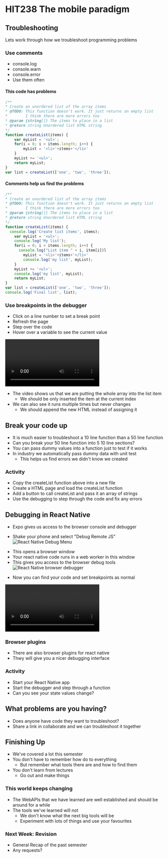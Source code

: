 <!-- .slide: data-background-image="../images/bg-smartphone.jpg" -->
# HIT238 The mobile paradigm



<!-- .slide: data-background-image="../images/bg-smartphone.jpg" -->
## Troubleshooting
Lets work through how we troubleshoot programming problems


<!-- .slide: data-background-image="../images/bg-smartphone.jpg" -->
### Use comments
* console.log
* console.warn
* console.error
* Use them often


<!-- .slide: data-background-image="../images/bg-smartphone.jpg" -->
#### This code has problems
```js
/**
* Create an unordered list of the array items
* @TODO: This function doesn't work. It just returns an empty list
*        I think there are more errors too
* @param {string[]} The items to place in a list
* @return string Unordered list HTML string
*/
function createList(items) {
	var myList = '<ul>';
	for(i = 0; i > items.length; i++) {
		myList = '<li>'+items+'</li>'
	}
	myList += '<ul>';
	return myList;
}
var list = createList(['one', 'two', 'three']);
```


<!-- .slide: data-background-image="../images/bg-smartphone.jpg" -->
#### Comments help us find the problems
```js
/**
* Create an unordered list of the array items
* @TODO: This function doesn't work. It just returns an empty list
*        I think there are more errors too
* @param {string[]} The items to place in a list
* @return string Unordered list HTML string
*/
function createList(items) {
  console.log('Create list items', items);
	var myList = '<ul>';
	console.log('My list');
	for(i = 0; i > items.length; i++) {
	  console.log("List item " + i, item[i])l
		myList = '<li>'+items+'</li>'
		console.log('my list', myList);
	}
	myList += '<ul>';
	console.log('my list', myList);
	return myList;
}
var list = createList(['one', 'two', 'three']);
console.log('Final list', list);
```


### Use breakpoints in the debugger
* Click on a line number to set a break point
* Refresh the page
* Step over the code
* Hover over a variable to see the current value


<!-- .slide: data-background-image="../images/bg-smartphone.jpg" -->
<video>
	<source data-src="videos/debug-tools.webm" type="video/webm" />
</video>


<!-- .slide: data-background-image="../images/bg-smartphone.jpg" -->
* The video shows us that we are putting the whole array into the list item
	* We should be only inserted the item at the current index
* We can also see it runs multiple times but never changes
	* We should append the new HTML instead of assigning it


<!-- .slide: data-background-image="../images/bg-smartphone.jpg" -->
## Break your code up
* It is much easier to troubleshoot a 10 line function than a 50 line function
* Can you break your 50 line function into 5 10 line sections?
* You can pass dummy values into a function just to test if it works
* In industry we automatically pass dummy data with unit test
	* This helps us find errors we didn't know we created


<!-- .slide: data-background-image="../images/bg-smartphone.jpg" -->
### Activity
* Copy the createList function above into a new file
* Create a HTML page and load the createList function
* Add a button to call createList and pass it an array of strings
* Use the debugging to step through the code and fix any errors



<!-- .slide: data-background-image="../images/bg-smartphone.jpg" -->
## Debugging in React Native
* Expo gives us access to the browser console and debugger


<!-- .slide: data-background-image="../images/bg-smartphone.jpg" -->
* Shake your phone and select "Debug Remote JS"
![React Native Debug Menu](images/react-native-debugger.jpg) <!-- .element class="half-height centre no-border" -->


<!-- .slide: data-background-image="../images/bg-smartphone.jpg" -->
* This opens a browser window
* Your react native code runs in a web worker in this window
* This gives you access to the browser debug tools
![React Native browser debugger](images/react-native-browser-debugger.png)


<!-- .slide: data-background-image="../images/bg-smartphone.jpg" -->
* Now you can find your code and set breakpoints as normal


<!-- .slide: data-background-image="../images/bg-smartphone.jpg" -->
<video>
	<source data-src="videos/react-native-debugger.webm" type="video/webm" />
</video>


<!-- .slide: data-background-image="../images/bg-smartphone.jpg" -->
### Browser plugins
* There are also browser plugins for react native
* Thwy will give you a nicer debugging interface


<!-- .slide: data-background-image="../images/bg-smartphone.jpg" -->
### Activity
* Start your React Native app
* Start the debugger and step through a function
* Can you see your state values change?



<!-- .slide: data-background-image="../images/bg-smartphone.jpg" -->
## What problems are you having?
* Does anyone have code they want to troubleshoot?
* Share a link in collaborate and we can troubleshoot it together



<!-- .slide: data-background-image="../images/bg-smartphone.jpg" -->
## Finishing Up
* We've covered a lot this semester
* You don't have to remember how do to everything
	* But remember what tools there are and how to find them
* You don't learn from lectures
	* Go out and make things


<!-- .slide: data-background-image="../images/bg-smartphone.jpg" -->
### This world keeps changing
* The WebAPIs that we have learned are well established and should be around for a while
* The tools we've learned will not
	* We don't know what the next big tools will be
	* Experiment with lots of things and use your favourites


<!-- .slide: data-background-image="../images/bg-smartphone.jpg" -->
### Next Week: Revision
* General Recap of the past semester
* Any requests?
